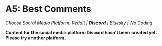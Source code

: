 # A5: Best Comments
_Choose Social Media Platform: <a href='../../../../../reddit/appendix/teaching/03_course_work/03_assignments/a5-best-comments.html'>Reddit</a> | __Discord__ | <a href='../../../../../bsky/appendix/teaching/03_course_work/03_assignments/a5-best-comments.html'>Bluesky</a> | <a href='../../../../../nocode/appendix/teaching/03_course_work/03_assignments/a5-best-comments.html'>No Coding</a>_

__Content for the social media platform Discord hasn't been created yet. Please try another platform.__